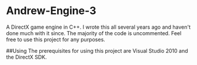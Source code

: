 # Andrew-Engine-3
A DirectX game engine in C++. I wrote this all several years ago and haven't done much with it since. The majority of the 
code is uncommented. Feel free to use this project for any purposes.

##Using
The prerequisites for using this project are Visual Studio 2010 and the DirectX SDK. 
